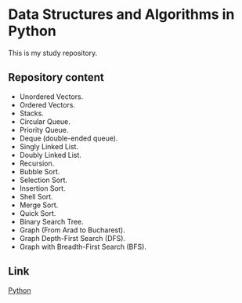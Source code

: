 # Data Structures and Algorithms in Python

This is my study repository.

## Repository content

* Unordered Vectors.
* Ordered Vectors.
* Stacks.
* Circular Queue.
* Priority Queue.
* Deque (double-ended queue).
* Singly Linked List.
* Doubly Linked List.
* Recursion.
* Bubble Sort.
* Selection Sort.
* Insertion Sort.
* Shell Sort.
* Merge Sort.
* Quick Sort.
* Binary Search Tree.
* Graph (From Arad to Bucharest).
* Graph Depth-First Search (DFS).
* Graph with Breadth-First Search (BFS).

## Link

[Python](https://www.python.org/)

